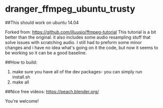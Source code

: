 # dranger_ffmpeg_ubuntu_trusty
##This should work on ubuntu 14.04

Forked from: https://github.com/illuusio/ffmpeg-tutorial
This tutorial is a bit better than the original. it also includes some audio resampling stuff that solve issues with scratching audio.
I still had to preform some minor changes and i have no idea what's going on it the code, but now it seems to be working so it can be a good baseline.

##How to build:
1. make sure you have all of the dev packages- you can simply run install.sh
2. make all

##Nice free videos:
https://peach.blender.org/

You're welcome!

